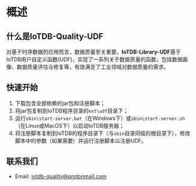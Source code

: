 # 概述

## 什么是IoTDB-Quality-UDF

对基于时序数据的应用而言，数据质量至关重要。**IoTDB-Library-UDF**基于IoTDB用户自定义函数(UDF)，实现了一系列关于数据质量的函数，包括数据画像、数据质量评估与修复等，有效满足了工业领域对数据质量的需求。

## 快速开始
1. 下载包含全部依赖的jar包和注册脚本；
2. 将jar包复制到IoTDB程序目录的`ext\udf`目录下；
3. 运行`sbin\start-server.bat`（在Windows下）或`sbin\start-server.sh`（在Linux或MacOS下）以启动IoTDB服务器；
4. 将注册脚本复制到IoTDB的程序目录下（与`sbin`目录同级的根目录下），修改脚本中的参数（如果需要）并运行注册脚本以注册UDF。

## 联系我们

+ Email: iotdb-quality@protonmail.com